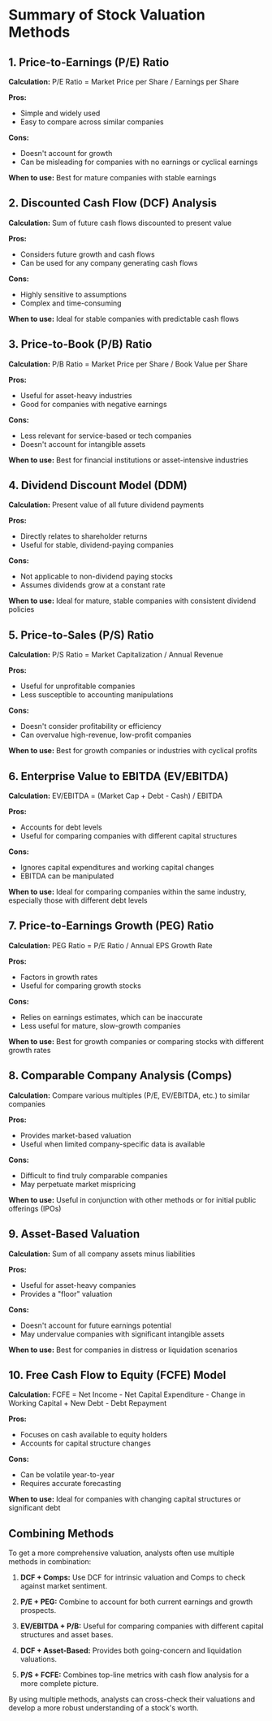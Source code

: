 # Summary of Stock Valuation Methods

## 1. Price-to-Earnings (P/E) Ratio

**Calculation:** P/E Ratio = Market Price per Share / Earnings per Share

**Pros:**
- Simple and widely used
- Easy to compare across similar companies

**Cons:**
- Doesn't account for growth
- Can be misleading for companies with no earnings or cyclical earnings

**When to use:** Best for mature companies with stable earnings

## 2. Discounted Cash Flow (DCF) Analysis

**Calculation:** Sum of future cash flows discounted to present value

**Pros:**
- Considers future growth and cash flows
- Can be used for any company generating cash flows

**Cons:**
- Highly sensitive to assumptions
- Complex and time-consuming

**When to use:** Ideal for stable companies with predictable cash flows

## 3. Price-to-Book (P/B) Ratio

**Calculation:** P/B Ratio = Market Price per Share / Book Value per Share

**Pros:**
- Useful for asset-heavy industries
- Good for companies with negative earnings

**Cons:**
- Less relevant for service-based or tech companies
- Doesn't account for intangible assets

**When to use:** Best for financial institutions or asset-intensive industries

## 4. Dividend Discount Model (DDM)

**Calculation:** Present value of all future dividend payments

**Pros:**
- Directly relates to shareholder returns
- Useful for stable, dividend-paying companies

**Cons:**
- Not applicable to non-dividend paying stocks
- Assumes dividends grow at a constant rate

**When to use:** Ideal for mature, stable companies with consistent dividend policies

## 5. Price-to-Sales (P/S) Ratio

**Calculation:** P/S Ratio = Market Capitalization / Annual Revenue

**Pros:**
- Useful for unprofitable companies
- Less susceptible to accounting manipulations

**Cons:**
- Doesn't consider profitability or efficiency
- Can overvalue high-revenue, low-profit companies

**When to use:** Best for growth companies or industries with cyclical profits

## 6. Enterprise Value to EBITDA (EV/EBITDA)

**Calculation:** EV/EBITDA = (Market Cap + Debt - Cash) / EBITDA

**Pros:**
- Accounts for debt levels
- Useful for comparing companies with different capital structures

**Cons:**
- Ignores capital expenditures and working capital changes
- EBITDA can be manipulated

**When to use:** Ideal for comparing companies within the same industry, especially those with different debt levels

## 7. Price-to-Earnings Growth (PEG) Ratio

**Calculation:** PEG Ratio = P/E Ratio / Annual EPS Growth Rate

**Pros:**
- Factors in growth rates
- Useful for comparing growth stocks

**Cons:**
- Relies on earnings estimates, which can be inaccurate
- Less useful for mature, slow-growth companies

**When to use:** Best for growth companies or comparing stocks with different growth rates

## 8. Comparable Company Analysis (Comps)

**Calculation:** Compare various multiples (P/E, EV/EBITDA, etc.) to similar companies

**Pros:**
- Provides market-based valuation
- Useful when limited company-specific data is available

**Cons:**
- Difficult to find truly comparable companies
- May perpetuate market mispricing

**When to use:** Useful in conjunction with other methods or for initial public offerings (IPOs)

## 9. Asset-Based Valuation

**Calculation:** Sum of all company assets minus liabilities

**Pros:**
- Useful for asset-heavy companies
- Provides a "floor" valuation

**Cons:**
- Doesn't account for future earnings potential
- May undervalue companies with significant intangible assets

**When to use:** Best for companies in distress or liquidation scenarios

## 10. Free Cash Flow to Equity (FCFE) Model

**Calculation:** FCFE = Net Income - Net Capital Expenditure - Change in Working Capital + New Debt - Debt Repayment

**Pros:**
- Focuses on cash available to equity holders
- Accounts for capital structure changes

**Cons:**
- Can be volatile year-to-year
- Requires accurate forecasting

**When to use:** Ideal for companies with changing capital structures or significant debt

## Combining Methods

To get a more comprehensive valuation, analysts often use multiple methods in combination:

1. **DCF + Comps:** Use DCF for intrinsic valuation and Comps to check against market sentiment.

2. **P/E + PEG:** Combine to account for both current earnings and growth prospects.

3. **EV/EBITDA + P/B:** Useful for comparing companies with different capital structures and asset bases.

4. **DCF + Asset-Based:** Provides both going-concern and liquidation valuations.

5. **P/S + FCFE:** Combines top-line metrics with cash flow analysis for a more complete picture.

By using multiple methods, analysts can cross-check their valuations and develop a more robust understanding of a stock's worth.

